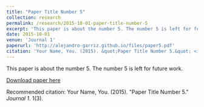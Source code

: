 ```yaml
---
title: "Paper Title Number 5"
collection: research
permalink: /research/2015-10-01-paper-title-number-5
excerpt: 'This paper is about the number 5. The number 5 is left for future work.'
date: 2015-10-01
venue: 'Journal 1'
paperurl: 'http://alejandro-garriz.github.io/files/paper5.pdf'
citation: 'Your Name, You. (2015). &quot;Paper Title Number 5.&quot; <i>Journal 1</i>. 1(3).'
---
```

This paper is about the number 5. The number 5 is left for future work.

[Download paper here](http://academicpages.github.io/files/paper4.pdf)

Recommended citation: Your Name, You. (2015). "Paper Title Number 5." <i>Journal 1</i>. 1(3).